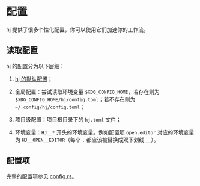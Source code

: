 # 配置

hj 提供了很多个性化配置，你可以使用它们加速你的工作流。

## 读取配置

hj 的配置分为以下层级：

1. [hj 的默认配置](https://github.com/gaojunran/hj/blob/main/src/config.rs)；

2. 全局配置：尝试读取环境变量 `$XDG_CONFIG_HOME`，若存在则为 `$XDG_CONFIG_HOME/hj/config.toml`；若不存在则为 `~/.config/hj/config.toml`；

3. 项目级配置：项目根目录下的 `hj.toml` 文件；

4. 环境变量：`HJ__*` 开头的环境变量。例如配置项 `open.editor` 对应的环境变量为 `HJ__OPEN__EDITOR`（每个 `.` 都应该被替换成双下划线 `__`）。

## 配置项

完整的配置项参见 [config.rs](https://github.com/gaojunran/hj/blob/main/src/config.rs)。
